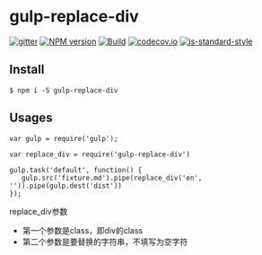 # gulp-replace-div

[![gitter](https://badges.gitter.im/Join%20Chat.svg)](https://gitter.im/i5ting/gulp-replace-div?utm_source=badge&utm_medium=badge&utm_campaign=pr-badge&utm_content=badge)
[![NPM version](https://img.shields.io/npm/v/gulp-replace-div.svg?style=flat-square)](https://www.npmjs.com/package/gulp-replace-div)
[![Build](https://travis-ci.org/i5ting/gulp-replace-div.svg?branch=master)](https://travis-ci.org/i5ting/gulp-replace-div)
[![codecov.io](https://codecov.io/github/i5ting/gulp-replace-div/coverage.svg?branch=master)](https://codecov.io/github/i5ting/gulp-replace-div?branch=master)
[![js-standard-style](https://img.shields.io/badge/code%20style-standard-brightgreen.svg)](http://standardjs.com/)

## Install

```
$ npm i -S gulp-replace-div
```

## Usages

```
var gulp = require('gulp');

var replace_div = require('gulp-replace-div')
 
gulp.task('default', function() {
   gulp.src('fixture.md').pipe(replace_div('en', '')).pipe(gulp.dest('dist'))
});
```

replace_div参数

- 第一个参数是class，即div的class
- 第二个参数是要替换的字符串，不填写为空字符
